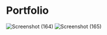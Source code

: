 # Portfolio
 
![Screenshot (164)](https://github.com/user-attachments/assets/a27b4ff1-1f26-4a5e-8c45-40ca1979c3a2)
![Screenshot (165)](https://github.com/user-attachments/assets/b6018de7-c290-4c41-81e5-8f8127118c89)
